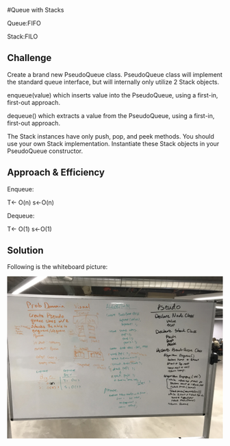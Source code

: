 #Queue with Stacks

Queue:FIFO

Stack:FILO



## Challenge
<!-- Description of the challenge -->


Create a brand new PseudoQueue class. PseudoQueue class will implement the standard queue interface, but will internally only utilize 2 Stack objects.

enqueue(value) which inserts value into the PseudoQueue, using a first-in, first-out approach.

dequeue() which extracts a value from the PseudoQueue, using a first-in, first-out approach.

The Stack instances have only push, pop, and peek methods. You should use your own Stack implementation. Instantiate these Stack objects in your PseudoQueue constructor.



## Approach & Efficiency
Enqueue:

T<- O(n)
s<-O(n)

Dequeue:

T<- O(1)
s<-O(1)


## Solution

Following is the whiteboard picture:



![img](../../Assets/qwithstack.jpg)